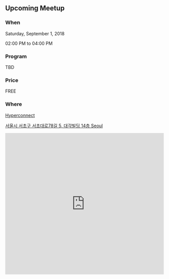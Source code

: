 ## Upcoming Meetup

### When
Saturday, September 1, 2018

02:00 PM to 04:00 PM

### Program
TBD
<!--02:00 - 02:15 Networking-->

<!--02:15 - 03:15 ICML 2018 Highlights (Chan Y. Park (박찬연))-->

<!--03:15 - 04:00 Deep Learning Visual Sensor Device for Industrial Applications (Jerry Byungik Ahn)-->


<!--### Presenters-->

<!--#### ★ Chan Y. Park (박찬연)-->
<!--[https://www.linkedin.com/in/chan-youn-park](https://www.linkedin.com/in/chan-youn-park)-->

<!--Chan is currently Principal Research Scientist of Machine Learning Lab (ML2) @ KC and CTO of Moru Labs, a start-up for product personalization.-->
<!--He was previously Fellow @ Insight AI New York and received Ph.D. in theoretical physics (string theory).-->

<!--#### ▷ ICML 2018 Highlights-->
<!--Chan will talk about the presentations from this year's ICML, one of the leading international academic conferences in machine learning, that he found interesting while he attended the conference.-->

<!--#### ★ Jerry Byungik Ahn - CEO at Neurocoms Inc-->
<!--Jerry is a developer of Deep Runner AI visual sensor device in Neurocoms Inc. He is a computer architect who published papers on a novel hardware architecture for neural networks such as DBN, BP, Neuromorphic and CNN.-->

<!--#### ▷ Deep Learning Visual Sensor Device for Industrial Applications-->
<!--Deep Runner is one of the first industrial devices based on deep learning technology. In this talk, the technical aspects of Deep Runner visual sensor device will be introduced. It's supported deep learning models, hardware architecture, training software, and applications are presented. Live demonstrations will also be shown.-->

<!--### Registration-->
<!--Register at [meetup.com](https://www.meetup.com/Seoul-Artificial-Intelligence/events/252498816/)-->

### Price
FREE

### Where

[Hyperconnect](http://www.hpcnt.com)

[서울시 서초구 서초대로78길 5, 대각빌딩 14층 Seoul](https://www.google.com/maps/place/%EB%8C%80%EA%B0%81%EB%B9%8C%EB%94%A9/@37.4972664,127.0273556,17z/data=!3m1!4b1!4m5!3m4!1s0x357ca15a2f9719ab:0x20210a76b2b256f7!8m2!3d37.4972664!4d127.0273556)

<center>
<iframe src="https://www.google.com/maps/embed?pb=!1m18!1m12!1m3!1d3165.4515690893822!2d127.02735559999999!3d37.4972664!2m3!1f0!2f0!3f0!3m2!1i1024!2i768!4f13.1!3m3!1m2!1s0x357ca15a2f9719ab%3A0x20210a76b2b256f7!2z64yA6rCB67mM65Sp!5e0!3m2!1sen!2s!4v1508801167955" width="100%" height="450" frameborder="0" style="border:0" allowfullscreen></iframe>
</center>
